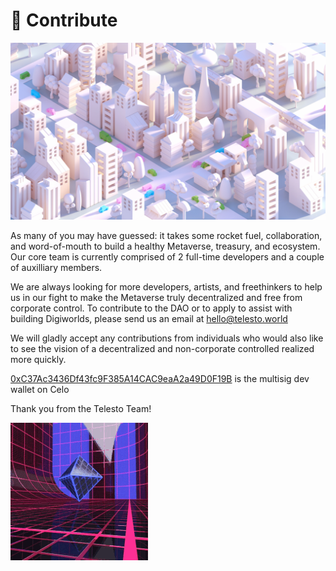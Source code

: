 # 🚀 Contribute

![](<../.gitbook/assets/Into the metaverse.jpg>)

As many of you may have guessed: it takes some rocket fuel, collaboration, and word-of-mouth to build a healthy Metaverse, treasury, and ecosystem. Our core team is currently comprised of 2 full-time developers and a couple of auxilliary members.

We are always looking for more developers, artists, and freethinkers to help us in our fight to make the Metaverse truly decentralized and free from corporate control. To contribute to the DAO or to apply to assist with building Digiworlds, please send us an email at hello@telesto.world

We will gladly accept any contributions from individuals who would also like to see the vision of a decentralized and non-corporate controlled realized more quickly.

[0xC37Ac3436Df43fc9F385A14CAC9eaA2a49D0F19B](https://explorer.celo.org/address/0xC37Ac3436Df43fc9F385A14CAC9eaA2a49D0F19B/transactions) is the multisig dev wallet on Celo

Thank you from the Telesto Team!

![](../.gitbook/assets/vaporwave.gif)
